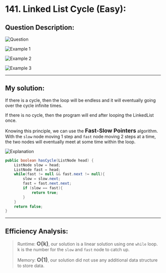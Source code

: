 # 141. Linked List Cycle (Easy):

## Question Description:
![Question](/images/Q141.PNG)

![Example 1](/images/Q141.1.PNG)

![Example 2](/images/Q141.2.PNG)

![Example 3](/images/Q141.3.PNG)

---
## My solution:

If there is a cycle, then the loop will be endless and it will eventually going over the cycle infinite times. 

If there is no cycle, then the program will end after looping the LinkedList once.

Knowing this principle, we can use the <font size=4>**Fast-Slow Pointers**</font> algorithm. With the `slow` node moving 1 step and `fast` node moving 2 steps at a time, the two nodes will eventually meet at some time within the loop.

![Explanation](/images/Q141.explanation.PNG)

```java
public boolean hasCycle(ListNode head) {
    ListNode slow = head;
    ListNode fast = head;
    while(fast != null && fast.next != null){
        slow = slow.next;
        fast = fast.next.next;
        if (slow == fast){
            return true;
        }
    }
    return false;
}
```

---
## Efficiency Analysis:
>Runtime: <font size=4>**O(k)**</font>, our solution is a linear solution using one `while` loop. k is the number for the `slow` and `fast` node to catch up.
>
>Memory: <font size=4>**O(1)**</font>, our solution did not use any additional data structure to store data.